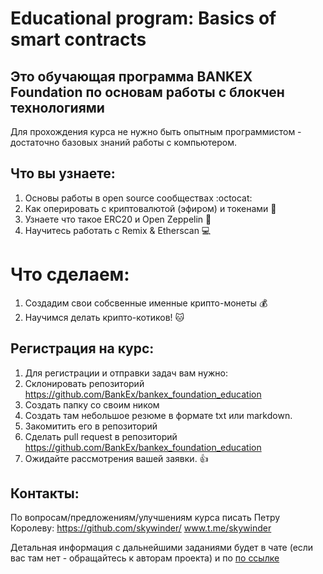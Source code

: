# Educational program: Basics of smart contracts

## Это обучающая программа BANKEX Foundation по основам работы с блокчен технологиями
Для прохождения курса не нужно быть опытным программистом - достаточно базовых знаний работы с компьютером.

## Что вы узнаете:
1. Основы работы в open source сообществах :octocat:
1. Как оперировать с криптовалютой (эфиром) и токенами :money_with_wings:
1. Узнаете что такое ERC20 и Open Zeppelin :balloon:
1. Научитесь работать с Remix & Etherscan :computer:

# Что сделаем:
1. Cоздадим свои собсвенные именные крипто-монеты :moneybag:
1. Научимся делать крипто-котиков! :cat:

## Регистрация на курс:
1. Для регистрации и отправки задач вам нужно:
1. Склонировать репозиторий https://github.com/BankEx/bankex_foundation_education
1. Создать папку со своим ником
1. Создать там небольшое резюме в формате txt или markdown.
1. Закомитить его в репозиторий
1. Сделать pull request в репозиторий https://github.com/BankEx/bankex_foundation_education
1. Ожидайте рассмотрения вашей заявки. :+1:

## Контакты:

По вопросам/предложениям/улучшениям курса писать Петру Королеву:
https://github.com/skywinder/ 
www.t.me/skywinder

Детальная информация с дальнейшими заданиями будет в чате (если вас там нет - обращайтесь к авторам проекта) и по  [по ссылке](https://docs.google.com/document/d/1gxaN8wzCra_V3aMdQTvXFv6UaMUXop42C_4C70hxQM4)
